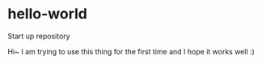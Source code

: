 # hello-world
Start up repository

Hi~
I am trying to use this thing for the first time and I hope it works well :)

